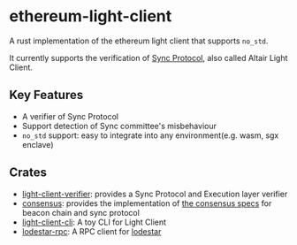 # ethereum-light-client

A rust implementation of the ethereum light client that supports `no_std`.

It currently supports the verification of [Sync Protocol](https://github.com/ethereum/consensus-specs/blob/dev/specs/altair/light-client/sync-protocol.md), also called Altair Light Client.

## Key Features

- A verifier of Sync Protocol
- Support detection of Sync committee's misbehaviour
- `no_std` support: easy to integrate into any environment(e.g. wasm, sgx enclave)

## Crates

- [light-client-verifier](./crates/light-client-verifier): provides a Sync Protocol and Execution layer verifier
- [consensus](./crates/consensus): provides the implementation of [the consensus specs](https://github.com/ethereum/consensus-specs) for beacon chain and sync protocol
- [light-client-cli](./crates/light-client-cli): A toy CLI for Light Client
- [lodestar-rpc](./crates/lodestar-rpc): A RPC client for [lodestar](https://github.com/chainSafe/lodestar)
